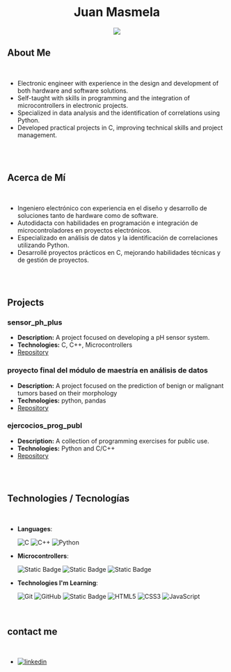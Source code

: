 <h1 align="center">  Juan Masmela </h1>
<p align="center">
  <a href="https://github.com/DenverCoder1/readme-typing-svg"><img src="https://readme-typing-svg.herokuapp.com?font=Time+New+Roman&color=cyan&size=25&center=true&vCenter=true&width=600&height=100&lines=Juan+Masmela;Electronic+Engineer;Hardware+and+Software+Designer;Microcontrollers+Programming;Data+Analysis;Active+Learner;Love+to+learn+new+stuffs"></a>
</p>

## About Me

<br>

- Electronic engineer with experience in the design and development of both hardware and software solutions.
- Self-taught with skills in programming and the integration of microcontrollers in electronic projects.
- Specialized in data analysis and the identification of correlations using Python.
- Developed practical projects in C, improving technical skills and project management.

<br><br>

## Acerca de Mí

<br>

- Ingeniero electrónico con experiencia en el diseño y desarrollo de soluciones tanto de hardware como de software.
- Autodidacta con habilidades en programación e integración de microcontroladores en proyectos electrónicos.
- Especializado en análisis de datos y la identificación de correlaciones utilizando Python.
- Desarrollé proyectos prácticos en C, mejorando habilidades técnicas y de gestión de proyectos.

<br><br>

## Projects

### sensor_ph_plus
- **Description:** A project focused on developing a pH sensor system.
- **Technologies:** C, C++, Microcontrollers
- [Repository](https://github.com/jmasmelac/sensor_ph_plus)

### proyecto final del módulo de maestría en análisis de datos
- **Description:** A project focused on the prediction of benign or malignant tumors based on their morphology
- **Technologies:** python, pandas
- [Repository](https://github.com/jmasmelac/final_maestria_data_analyst) 

### ejercocios_prog_publ
- **Description:** A collection of programming exercises for public use.
- **Technologies:** Python and C/C++ 
- [Repository](https://github.com/jmasmelac/ejercocios_prog_publ)


<br><br>

## Technologies / Tecnologías
<br>

<p align="center">

- **Languages**:
    
    ![C](https://img.shields.io/badge/C%20-%232370ED.svg?style=for-the-badge&logo=c&logoColor=white)
    ![C++](https://img.shields.io/badge/C++%20-%2300599C.svg?style=for-the-badge&logo=c%2B%2B&logoColor=white)
    ![Python](https://img.shields.io/badge/Python%20-%2314354C.svg?style=for-the-badge&logo=python&logoColor=white)


- **Microcontrollers**:

  ![Static Badge](https://img.shields.io/badge/stm-Cube%20IDE-yellow?style=for-the-badge&logo=stmicroelectronics&logoColor=%2303234B&labelColor=yellow&color=%233cb5e8)
  ![Static Badge](https://img.shields.io/badge/Arduino-IDE-yellow?style=for-the-badge&logo=arduino&logoColor=white&labelColor=%2300878F&color=%23e67e22)
  ![Static Badge](https://img.shields.io/badge/-ESP--32-yellow?style=for-the-badge&logo=espressif&logoColor=red&labelColor=white&color=black)


  

- **Technologies I'm Learning**:

    ![Git](https://img.shields.io/badge/git-%23F05033.svg?style=for-the-badge&logo=git&logoColor=white)
    ![GitHub](https://img.shields.io/badge/github-%23121011.svg?style=for-the-badge&logo=github&logoColor=white)
    ![Static Badge](https://img.shields.io/badge/Visual%20Studio%20Code-yellow?style=for-the-badge&logo=visualstudiocode&logoColor=%23007ACC&color=white)
    ![HTML5](https://img.shields.io/badge/HTML5%20-%23E34F26.svg?style=for-the-badge&logo=html5&logoColor=white)
    ![CSS3](https://img.shields.io/badge/CSS%20-%231572B6.svg?style=for-the-badge&logo=css3&logoColor=white)
    ![JavaScript](https://img.shields.io/badge/JavaScript%20-%23F7DF1E.svg?style=for-the-badge&logo=javascript&logoColor=black)
  
<br>  

<!--  REDES SOCIALES ///////////////////////////////////////////////////////////////////////////-->
## contact me
<br>

<div align='left'>

<ul>

<li>
<a href="https://www.linkedin.com/in/jmasmelac/" target="_blank">
<img src="https://img.shields.io/badge/linkedin:  jmasmelac-%2300acee.svg?color=405DE6&style=for-the-badge&logo=linkedin&logoColor=white" alt=linkedin style="margin-bottom: 5px;"/>
</a>
</li>



